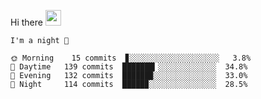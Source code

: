 Hi there <img src="https://media.giphy.com/media/hvRJCLFzcasrR4ia7z/giphy.gif" width="25px">

<!--START_SECTION:productive-box-in-readme-->
```text
I'm a night 🦉

🌞 Morning    15 commits  ▊░░░░░░░░░░░░░░░░░░░░   3.8%
🌆 Daytime   139 commits  ███████▎░░░░░░░░░░░░░  34.8%
🌃 Evening   132 commits  ██████▉░░░░░░░░░░░░░░  33.0%
🌙 Night     114 commits  █████▉░░░░░░░░░░░░░░░  28.5%
```
<!--END_SECTION:productive-box-in-readme-->
